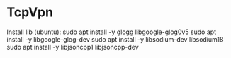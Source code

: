 # TcpVpn

Install lib (ubuntu):
 sudo apt install -y  glogg libgoogle-glog0v5
 sudo apt install -y  libgoogle-glog-dev
 sudo apt install -y  libsodium-dev libsodium18
 sudo apt install -y  libjsoncpp1 libjsoncpp-dev
